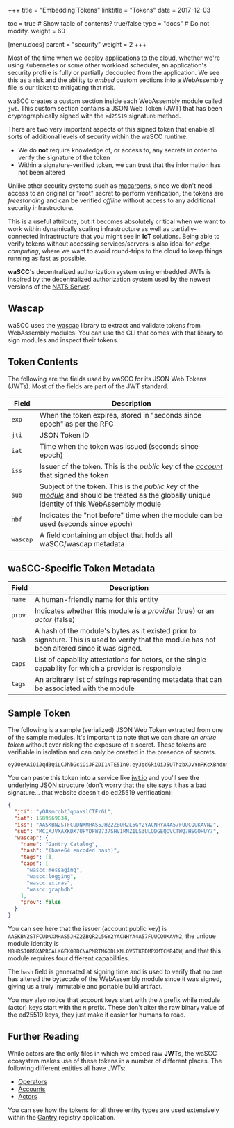 +++
title = "Embedding Tokens"
linktitle = "Tokens"
date = 2017-12-03

toc = true  # Show table of contents? true/false
type = "docs"  # Do not modify.
weight = 60

[menu.docs]
  parent = "security"
  weight = 2
+++

Most of the time when we deploy applications to the cloud, whether we're using Kubernetes or some other workload scheduler, an application's security profile is fully or partially decoupled from the application. We see this as a risk and the ability to _embed_ custom sections into a WebAssembly file is our ticket to mitigating that risk.

waSCC creates a custom section inside each WebAssembly module called `jwt`. This custom section contains a JSON Web Token (JWT) that has been cryptographically signed with the `ed25519` signature method.

There are two very important aspects of this signed token that enable all sorts of additional levels of security within the waSCC runtime:

* We do **not** require knowledge of, or access to, any secrets in order to verify the signature of the token
* Within a signature-verified token, we can trust that the information has not been altered

Unlike other security systems such as [macaroons](https://research.google/pubs/pub41892/), since we don't need access to an original or "root" secret to perform verification, the tokens are _freestanding_ and can be verified _offline_ without access to any additional security infrastructure.

This is a useful attribute, but it becomes absolutely critical when we want to work within dynamically scaling infrastructure as well as partially-connected infrastructure that you might see in **IoT** solutions. Being able to verify tokens without accessing services/servers is also ideal for _edge computing_, where we want to avoid round-trips to the cloud to keep things running as fast as possible.

**waSCC**'s decentralized authorization system using embedded JWTs is inspired by the decentralized authorization system used by the newest versions of the [NATS Server](https://docs.nats.io/nats-server/configuration/securing_nats/jwt).

## Wascap

waSCC uses the [wascap](https://github.com/wascc/wascap) library to extract and validate tokens from WebAssembly modules. You can use the CLI that comes with that library to sign modules and inspect their tokens.

## Token Contents

The following are the fields used by waSCC for its JSON Web Tokens (JWTs). Most of the fields are part of the JWT standard.

| Field | Description |
|---|---|
| `exp` | When the token expires, stored in "seconds since epoch" as per the RFC |
| `jti` | JSON Token ID |
| `iat` | Time when the token was issued (seconds since epoch) |
| `iss` | Issuer of the token. This is the _public key_ of the _[account](../accounts)_ that signed the token |
| `sub` | Subject of the token. This is the _public key_ of the _[module](../modules)_ and should be treated as the globally unique identity of this WebAssembly module |
| `nbf` | Indicates the "not before" time when the module can be used (seconds since epoch) |
| `wascap` | A field containing an object that holds all waSCC/wascap metadata |

## waSCC-Specific Token Metadata

| Field | Description |
|--|--|
| `name` | A human-friendly name for this entity |
| `prov` | Indicates whether this module is a _provider_ (true) or an _actor_ (false) |
| `hash` | A hash of the module's bytes as it existed prior to signature. This is used to verify that the module has not been altered since it was signed. |
| `caps` | List of capability attestations for actors, or the single capability for which a provider is responsible |
| `tags` | An arbitrary list of strings representing metadata that can be associated with the module |

## Sample Token

The following is a sample (serialized) JSON Web Token extracted from one of the sample modules. It's important to note that we can share _an entire token_ without ever risking the exposure of a secret. These tokens are verifiable in isolation and can only be created in the presence of secrets.

```raw
eyJ0eXAiOiJqd3QiLCJhbGciOiJFZDI1NTE5In0.eyJqdGkiOiJ5UThzbXJvYnRKcXBhdnNsQ1RGckdMIiwiaWF0IjoxNTg5NTY5ODM0LCJpc3MiOiJBQVNLQk4yU1RGQ1VETlhNSEFTNUpIWjJaQlFSMkw1R1kyWUFDTkhZQTRBNTdGVVVDUVVLQVZOMiIsInN1YiI6Ik1DSVhKVlhBWEtEWDdVRllERlcyNzM3U0hWSVJOWklMUzNVTE9ER0VRT1ZDVFdRN0hTR09IVVk3Iiwid2FzY2FwIjp7Im5hbWUiOiJHYW50cnkgQ2F0YWxvZyIsImhhc2giOiIiLCJ0YWdzIjpbXSwiY2FwcyI6WyJ3YXNjYzptZXNzYWdpbmciLCJ3YXNjYzpsb2dnaW5nIiwid2FzY2M6ZXh0cmFzIiwid2FzY2M6Z3JhcGhkYiJdLCJwcm92IjpmYWxzZX19.BAwORkrg2MDNYIoNPCeXm2NAkNcyFVngqCZgvSyVSIh2dqX3M89t9d798en5wcEpmndTZlW599UtPyDBj9m0BA
```

You can paste this token into a service like [jwt.io](https://jwt.io) and you'll see the underlying JSON structure (don't worry that the site says it has a bad signature... that website doesn't do ed25519 verification):

```json
{
  "jti": "yQ8smrobtJqpavslCTFrGL",
  "iat": 1589569834,
  "iss": "AASKBN2STFCUDNXMHAS5JHZ2ZBQR2L5GY2YACNHYA4A57FUUCQUKAVN2",
  "sub": "MCIXJVXAXKDX7UFYDFW2737SHVIRNZILS3ULODGEQOVCTWQ7HSGOHUY7",
  "wascap": {
    "name": "Gantry Catalog",
    "hash": "(base64 encoded hash)",
    "tags": [],
    "caps": [
      "wascc:messaging",
      "wascc:logging",
      "wascc:extras",
      "wascc:graphdb"
    ],
    "prov": false
  }
}
```

You can see here that the issuer (account public key) is `AASKBN2STFCUDNXMHAS5JHZ2ZBQR2L5GY2YACNHYA4A57FUUCQUKAVN2`, the unique module identity is `MBHRSJORBXAPRCALK6EKOBBCNAPMRTM6ODLXNLOV5TKPDMPXMTCMR4DW`, and that this module requires four different capabilities.

The `hash` field is generated at signing time and is used to verify that no one has altered the bytecode of the WebAssembly module since it was signed, giving us a truly immutable and portable build artifact.

You may also notice that account keys start with the `A` prefix while module (actor) keys start with the `M` prefix. These don't alter the raw binary value of the ed25519 keys, they just make it easier for humans to read.

## Further Reading

While actors are the only files in which we embed raw **JWT**s, the waSCC ecosystem makes use of these tokens in a number of different places. The following different entities all have JWTs:

* [Operators](../operators)
* [Accounts](../accounts)
* [Actors](../actors)

You can see how the tokens for all three entity types are used extensively within the [Gantry](../../gantry) registry application.
